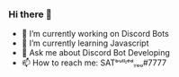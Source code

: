 ### Hi there 👋

- 🔭 I’m currently working on Discord Bots
- 🌱 I’m currently learning Javascript
- 💬 Ask me about Discord Bot Developing
- 📫 How to reach me: SATᵇᵘˡˡᶦᵉᵈᵧₒᵤ#7777

